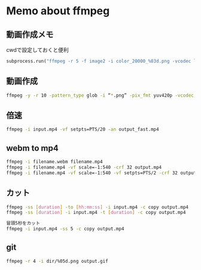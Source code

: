# Memo about ffmpeg

## 動画作成メモ

cwdで設定しておくと便利

```python
subprocess.run("ffmpeg -r 5 -f image2 -i color_20000_%03d.png -vcodec libx264 -crf 25 -pix_fmt yuv420p ../output.mp4", shell=True, cwd=path_to_output_dir)
```

## 動画作成

```bash
ffmpeg -y -r 10 -pattern_type glob -i “*.png” -pix_fmt yuv420p -vcodec libx264 -vf “scale=trunc(iw/2)*2:trunc(ih/2)*2” -crf 30 output.mp4
```

## 倍速

```bash
ffmpeg -i input.mp4 -vf setpts=PTS/20 -an output_fast.mp4
```

## webm to mp4

```bash
ffmpeg -i filename.webm filename.mp4
ffmpeg -i filename.mp4 -vf scale=-1:540 -crf 32 output.mp4
ffmpeg -i filename.mp4 -vf scale=-1:540 -vf setpts=PTS/2 -crf 32 output.mp4
```

## カット

```bash
ffmpeg -ss [duration] -to [hh:mm:ss] -i input.mp4 -c copy output.mp4
ffmpeg -ss [duration] -i input.mp4 -t [duration] -c copy output.mp4

冒頭5秒をカット
ffmpeg -i input.mp4 -ss 5 -c copy output.mp4
```

## git

```bash
ffmpeg -r 4 -i dir/%05d.png output.gif
```
